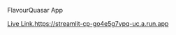 FlavourQuasar App

[Live Link.](https://streamlit-cp-go4e5g7vpq-uc.a.run.app)https://streamlit-cp-go4e5g7vpq-uc.a.run.app
